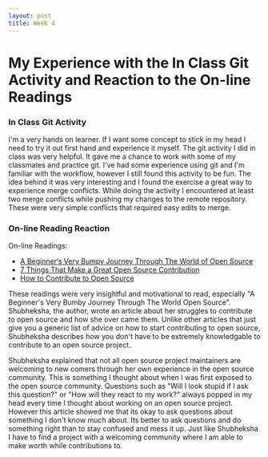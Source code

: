```yaml
---
layout: post
title: Week 4
---
```


# My Experience with the In Class Git Activity and Reaction to the On-line Readings

### In Class Git Activity

I'm a very hands on learner. If I want some concept to stick in my head I need to try it out first hand and experience it myself. The git activity I did in class was very helpful. It gave me a chance to work with some of my classmates and practice git. I've had some experience using git and I'm familiar with the workflow, however I still found this activity to be fun. The idea behind it was very interesting and I found the exercise a great way to experience merge conflicts. While doing the activity I encountered at least two merge conflicts while pushing my changes to the remote repository. These were very simple conflicts that required easy edits to merge. 

### On-line Reading Reaction

On-line Readings:

* [A Beginner‘s Very Bumpy Journey Through The World of Open Source](https://medium.freecodecamp.org/a-beginners-very-bumpy-journey-through-the-world-of-open-source-4d108d540b39)
* [7 Things That Make a Great Open Source Contribution](https://blog.newrelic.com/2014/11/05/open-source-contribution/)
* [How to Contribute to Open Source](https://opensource.guide/how-to-contribute/)

These readings were very insightful and motivational to read, especially "A Beginner's Very Bumby Journey Through The World Open Source". Shubheksha, the author, wrote an article about her struggles to contribute to open source and how she over came them. Unlike other articles that just give you a generic list of advice on how to start contributing to open source, Shubheksha describes how you don't have to be extremely knowledgable to contribute to an open source project.

Shubheksha explained that not all open source project maintainers are welcoming to new comers through her own experience in the open source community. This is something I thought about when I was first exposed to the open source community. Questions such as "Will I look stupid if I ask this question?" or "How will they react to my work?" always popped in my head every time I thought about working on an open source project. However this article showed me that its okay to ask questions about something I don't know much about. Its better to ask questions and do something right than to stay confused and mess it up. Just like Shubheksha I have to find a project with a welcoming community where I am able to make worth while contributions to.




